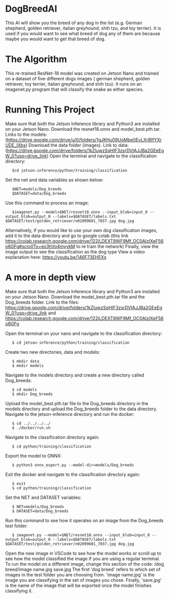 # DogBreedAI
This AI will show you the breed of any dog in the list (e.g. German shepherd, golden retriever, italian greyhound, shih tzu, and toy terrier). It is used if you would want to see what breed of dog any of them are because maybe you would want to get that breed of dog. 

# The Algorithm
This re-trained ResNet-18 model was created on Jetson Nano and trained on a dataset of five different dogs images ( german shepherd, golden retriever, toy terrier, italian greyhound, and shih tzu). It runs on an imagenet.py program that will classify the snake as either species.

# Running This Project
Make sure that both the Jetson Inference library and Python3 are installed on your Jetson Nano.
Download the resnet18.onnx and model_best.pth.tar. Links to the models: (https://drive.google.com/drive/u/0/folders/1gJKHu09UoMbe0EvLXrBIfYXrUDE_lXbs)
Download the data folder (images). Link to data: (https://drive.google.com/drive/folders/1kZluwzSqHIF3zsrDVIAJJBa2GEeEgW_0?usp=drive_link)
Open the terminal and navigate to the classification directory:
```
   $cd jetson-inference/python/training/classification
```
Set the net and data variables as shown below:
```
   $NET=models/Dog_breeds
   $DATASET=data/Dog_breeds
```
Use this command to process an image:
```
   $imagenet.py --model=$NET/resnet18.onnx --input_blob=input_0 --output_blob=output_0 --labels=$DATASET/labels.txt $DATASET/test/golden_retriever/n02099601_7037.jpg dog.jpg
```
Alternatively, if you would like to use your own dog classification images, add it to the data directory and go to google colab (this link https://colab.research.google.com/drive/122jLDEXT8WF9Mf_OC0AIzlXeF56o6GFg#scrollTo=eo3hVo4myykM to re train the network)
Finally, view the image output to see the classification as the dog type
View a video explanation here: https://youtu.be/146F73EHEXs

# A more in depth view
Make sure that both the Jetson Inference library and Python3 are installed on your Jetson Nano.
Download the model_best.pth.tar file and the Dog_breeds folder. Link to the files: https://drive.google.com/drive/folders/1kZluwzSqHIF3zsrDVIAJJBa2GEeEgW_0?usp=drive_link and https://colab.research.google.com/drive/122jLDEXT8WF9Mf_OC0AIzlXeF56o6GFg

Open the terminal on your nano and navigate to the classification directory:
```
   $ cd jetson-inference/python/training/classification
```
Create two new directories, data and models:
```
   $ mkdir data
   $ mkdir models
```
Navigate to the models directory and create a new directory called Dog_breeds:
```
   $ cd models
   $ mkdir Dog_breeds
```
Upload the model_best.pth.tar file to the Dog_breeds directory in the models directory and upload the Dog_breeds folder to the data directory.
Navigate to the jetson-inference directory and run the docker:
```
   $ cd ../../../../
   $ ./docker/run.sh
```
Navigate to the classification directory again:
```
   $ cd python/training/classification
```
Export the model to ONNX:
```
   $ python3 onnx_export.py --model-dir=models/Dog_breeds
```
Exit the docker and navigate to the classification directory again:
```
   $ exit
   $ cd python/training/classification
```
Set the NET and DATASET variables:
```
   $ NET=models/Dog_breeds
   $ DATASET=data/Dog_breeds
```
Run this command to see how it operates on an image from the Dog_breeds test folder:
```
   $ imagenet.py --model=$NET/resnet18.onnx --input_blob=input_0 --output_blob=output_0 --labels=$DATASET/labels.txt $DATASET/test/golden_retriever/n02099601_7037.jpg dog.jpg
```
Open the new image in VSCode to see how the model works or scroll up to see how the model classified the image if you are using a regular terminal.
To run the model on a different image, change this section of the code: /dog breed/image name.jpg save.jpg
The first 'dog breed' refers to which set of images in the test folder you are choosing from. 'image name.jpg' is the image you are classifying in the set of images you chose. Finally, 'save.jpg' is the name of the image that will be exported once the model finishes classifying it.
